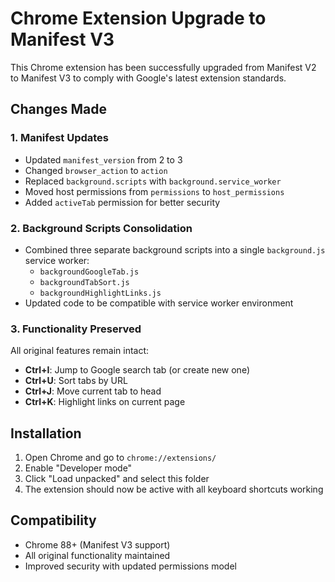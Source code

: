 # Chrome Extension Upgrade to Manifest V3

This Chrome extension has been successfully upgraded from Manifest V2 to Manifest V3 to comply with Google's latest extension standards.

## Changes Made

### 1. Manifest Updates
- Updated `manifest_version` from 2 to 3
- Changed `browser_action` to `action`
- Replaced `background.scripts` with `background.service_worker`
- Moved host permissions from `permissions` to `host_permissions`
- Added `activeTab` permission for better security

### 2. Background Scripts Consolidation
- Combined three separate background scripts into a single `background.js` service worker:
  - `backgroundGoogleTab.js`
  - `backgroundTabSort.js` 
  - `backgroundHighlightLinks.js`
- Updated code to be compatible with service worker environment

### 3. Functionality Preserved
All original features remain intact:
- **Ctrl+I**: Jump to Google search tab (or create new one)
- **Ctrl+U**: Sort tabs by URL
- **Ctrl+J**: Move current tab to head
- **Ctrl+K**: Highlight links on current page

## Installation
1. Open Chrome and go to `chrome://extensions/`
2. Enable "Developer mode"
3. Click "Load unpacked" and select this folder
4. The extension should now be active with all keyboard shortcuts working

## Compatibility
- Chrome 88+ (Manifest V3 support)
- All original functionality maintained
- Improved security with updated permissions model